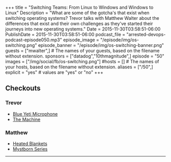 +++
title = "Switching Teams: From Linux to Windows and Windows to Linux"
Description = "What are some of the gotcha's that exist when switching operating systems? Trevor talks with Matthew Walter about the differences that exist and their own challenges as they've started their journeys into new operating systems."
Date = 2015-11-30T03:58:51-06:00
PublishDate = 2015-11-30T03:58:51-06:00
podcast_file = "arrested-devops-podcast-episode050.mp3"
episode_image = "/episode/img/os-switching.png"
episode_banner = "/episode/img/os-switching-banner.png"
guests = ["mwalter",] # The names of your guests, based on the filename without extension.
sponsors = ["datadog","10thmagnitude",]
episode = "50"
images = ["/img/social/fb/os-switching.png"]
#hosts = [] # The names of your hosts, based on the filename without extension.
aliases = ["/50",]
explicit = "yes" # values are "yes" or "no"
+++
## Checkouts
### Trevor
* [Blue Yeti Microphone](http://www.amazon.com/Blue-Microphones-Yeti-USB-Microphone/dp/B002VA464S)
* [The Machine](http://www.netflix.com/watch/70273618)


### Matthew
* [Heated Blankets](http://www.amazon.com/Trillium-Worldwide-12-Volt-Heated-Blanket/dp/B0000DYVN9)
* [Mystborn Series](http://www.amazon.com/Mistborn-Trilogy-Boxed-Hero-Ascension/dp/076536543X)

---
